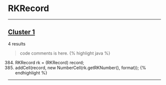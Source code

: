 # RKRecord

***

## [Cluster 1](./1)
4 results
> code comments is here.
{% highlight java %}
384. RKRecord rk = (RKRecord) record;
385. addCell(record, new NumberCell(rk.getRKNumber(), format));
{% endhighlight %}

***

